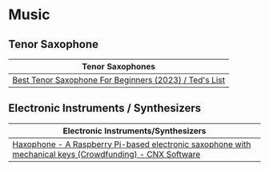 
# Music

## Tenor Saxophone 

| Tenor Saxophones |
|---|
| [Best Tenor Saxophone For Beginners (2023) / Ted's List](https://teds-list.com/review/best-tenor-saxophone-for-beginners/ ) |

## Electronic Instruments / Synthesizers

| Electronic Instruments/Synthesizers |
|----|
| [Haxophone - A Raspberry Pi-based electronic saxophone with mechanical keys (Crowdfunding) - CNX Software](https://www.cnx-software.com/2023/09/07/haxophone-raspberry-pi-saxophone-mechanical-keys/ ) |
